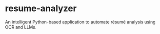 # resume-analyzer
An intelligent Python-based application to automate résumé analysis using OCR and LLMs.
